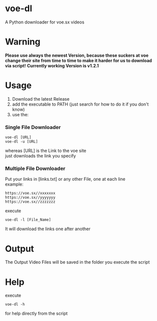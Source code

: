 # voe-dl
A Python downloader for voe.sx videos

# Warning

**Please use always the newest Version, because these suckers at voe change their site from time to time
to make it harder for us to download via script!**
**Currently working Version is v1.2.1**

# Usage
1. Download the latest Release
2. add the executable to PATH (just search for how to do it if you don't know)
3. use the:

### Single File Downloader
```
voe-dl [URL]
voe-dl -u [URL]
```
   
  whereas [URL] is the Link to the voe site\
  just downloads the link you specify
   
### Multiple File Downloader
  Put your links in [links.txt] or any other File, one at each line\
  example:
```
https://voe.sx//xxxxxxx
https://voe.sx//yyyyyyy
https://voe.sx//zzzzzzz
```
  execute
```
voe-dl -l [File_Name]
```
  It will download the links one after another
  
# Output
The Output Video Files will be saved in the folder you execute the script

# Help
execute
```
voe-dl -h
```
for help directly from the script
